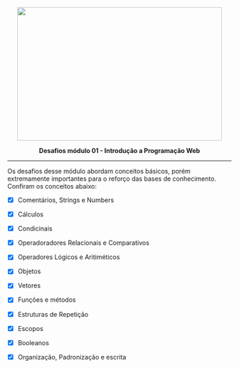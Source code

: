 


<p align="center">
  <img width="460" height="300" src="https://camo.githubusercontent.com/268b1344409fac98c4eeda520482b6910c4ddcba/68747470733a2f2f73746f726167652e676f6f676c65617069732e636f6d2f676f6c64656e2d77696e642f626f6f7463616d702d6c61756e6368626173652f6c6f676f2e706e67">
</p>

 <p align="center"><b>Desafios módulo 01 - Introdução a Programação Web</b></p>
 <hr>


Os desafios desse módulo abordam conceitos básicos, porém extremamente importantes para o reforço das bases de conhecimento.<br>
Confiram os conceitos abaixo:
- [x] Comentários, Strings e Numbers
- [x] Cálculos
- [x] Condicinais
- [x] Operadoradores Relacionais e Comparativos
- [x] Operadores Lógicos e Aritiméticos
- [x] Objetos
- [x] Vetores
- [x] Funções e métodos
- [x] Estruturas de Repetição
- [x] Escopos
- [x] Booleanos
- [x] Organização, Padronização e escrita

